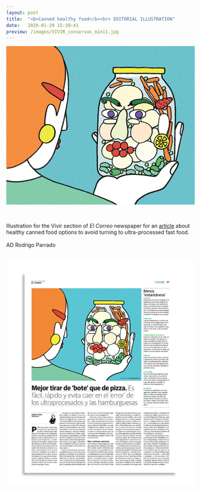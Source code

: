 ```yaml
---
layout: post
title:  "<b>Canned healthy food</b><br> EDITORIAL ILLUSTRATION"
date:   2020-01-29 15:39:41
preview: /images/VIVIR_conservas_mini1.jpg
---
```



![Picture 1](/images/VIVIR_conservas.jpg)
<br><br>

<div class="row">

  <div class="column">

  Illustration for the Vivir section of <i> El Correo </i> newspaper for an <a href="https://www.elcorreo.com/vivir/consumo/mejor-tirar-bote-20220520122304-ntrc.html">article</a> about healthy canned food options to avoid turning to ultra-processed fast food. <br><br>
  AD Rodrigo Parrado<br><br>




  </div>



<div class="column">

 <img src="/images/VIVIR_conservas_publicat.jpg" alt="drawing">
   </div>
     </div>
